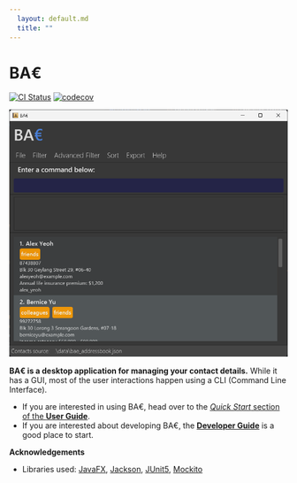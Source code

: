 ```yaml
---
  layout: default.md
  title: ""
---
```


# BA€

[![CI Status](https://github.com/AY2425S1-CS2103T-W14-2/tp/workflows/Java%20CI/badge.svg)](https://github.com/AY2425S1-CS2103T-W14-2/tp/actions)
[![codecov](https://codecov.io/gh/AY2425S1-CS2103T-W14-2/tp/branch/master/graph/badge.svg?token=VVRYVPLWUX)](https://app.codecov.io/gh/AY2425S1-CS2103T-W14-2/tp)

![Ui](images/UG_Images/Ui.png)

**BA€ is a desktop application for managing your contact details.** While it has a GUI, most of the user interactions happen using a CLI (Command Line Interface).

* If you are interested in using BA€, head over to the [_Quick Start_ section of the **User Guide**](UserGuide.html#quick-start).
* If you are interested about developing BA€, the [**Developer Guide**](DeveloperGuide.html) is a good place to start.


**Acknowledgements**

* Libraries used: [JavaFX](https://openjfx.io/), [Jackson](https://github.com/FasterXML/jackson), [JUnit5](https://github.com/junit-team/junit5), [Mockito](https://site.mockito.org/)
